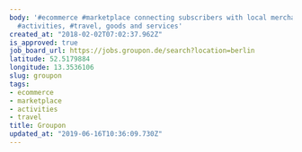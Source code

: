 ```yaml
---
body: '#ecommerce #marketplace connecting subscribers with local merchants by offering
  #activities, #travel, goods and services'
created_at: "2018-02-02T07:02:37.962Z"
is_approved: true
job_board_url: https://jobs.groupon.de/search?location=berlin
latitude: 52.5179884
longitude: 13.3536106
slug: groupon
tags:
- ecommerce
- marketplace
- activities
- travel
title: Groupon
updated_at: "2019-06-16T10:36:09.730Z"
---
```

